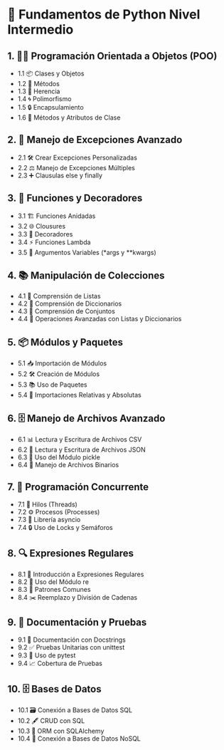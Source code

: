 # 🐍 Fundamentos de Python Nivel Intermedio

## 1. 👨‍💻 Programación Orientada a Objetos (POO)
   - 1.1 📦 Clases y Objetos
   - 1.2 🔧 Métodos
   - 1.3 🧬 Herencia
   - 1.4 🌀 Polimorfismo
   - 1.5 🔒 Encapsulamiento
   - 1.6 📌 Métodos y Atributos de Clase

## 2. 🚨 Manejo de Excepciones Avanzado
   - 2.1 🛠️ Crear Excepciones Personalizadas
   - 2.2 ⚖️ Manejo de Excepciones Múltiples
   - 2.3 ➕ Clausulas else y finally

## 3. 🧩 Funciones y Decoradores
   - 3.1 🏗️ Funciones Anidadas
   - 3.2 🌐 Clousures
   - 3.3 🎨 Decoradores
   - 3.4 ⚡ Funciones Lambda
   - 3.5 🌟 Argumentos Variables (*args y **kwargs)

## 4. 📚 Manipulación de Colecciones
   - 4.1 🔄 Comprensión de Listas
   - 4.2 📖 Comprensión de Diccionarios
   - 4.3 🧮 Comprensión de Conjuntos
   - 4.4 🧬 Operaciones Avanzadas con Listas y Diccionarios

## 5. 📦 Módulos y Paquetes
   - 5.1 📥 Importación de Módulos
   - 5.2 🛠️ Creación de Módulos
   - 5.3 📚 Uso de Paquetes
   - 5.4 🔗 Importaciones Relativas y Absolutas

## 6. 🗄️ Manejo de Archivos Avanzado
   - 6.1 📊 Lectura y Escritura de Archivos CSV
   - 6.2 📝 Lectura y Escritura de Archivos JSON
   - 6.3 🥒 Uso del Módulo pickle
   - 6.4 🧩 Manejo de Archivos Binarios

## 7. 🧵 Programación Concurrente
   - 7.1 🧶 Hilos (Threads)
   - 7.2 ⚙️ Procesos (Processes)
   - 7.3 🔄 Librería asyncio
   - 7.4 🔒 Uso de Locks y Semáforos

## 8. 🔍 Expresiones Regulares
   - 8.1 📘 Introducción a Expresiones Regulares
   - 8.2 🔧 Uso del Módulo re
   - 8.3 🧩 Patrones Comunes
   - 8.4 ✂️ Reemplazo y División de Cadenas

## 9. 📑 Documentación y Pruebas
   - 9.1 📜 Documentación con Docstrings
   - 9.2 ✅ Pruebas Unitarias con unittest
   - 9.3 🧪 Uso de pytest
   - 9.4 📈 Cobertura de Pruebas

## 10. 🗄️ Bases de Datos
   - 10.1 🗃️ Conexión a Bases de Datos SQL
   - 10.2 🖋️ CRUD con SQL
   - 10.3 🔄 ORM con SQLAlchemy
   - 10.4 📂 Conexión a Bases de Datos NoSQL
